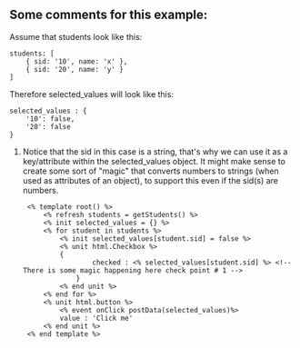 ## Some comments for this example:

Assume that students look like this:

	students: [
		{ sid: '10', name: 'x' },
	    { sid: '20', name: 'y' }
	]
	
Therefore selected_values will look like this:

	selected_values : {
		'10': false,
		'20': false
	}
	
1. Notice that the sid in this case is a string, that's why we can use it as a key/attribute within the selected_values object. It might make sense to create some sort of "magic" that converts numbers to strings (when used as attributes of an object), to support this even if the sid(s) are numbers.

 

		<% template root() %>
			<% refresh students = getStudents() %>
			<% init selected_values = {} %>
			<% for student in students %>
				<% init selected_values[student.sid] = false %>
				<% unit html.Checkbox %>
	        	{
		            	checked : <% selected_values[student.sid] %> <!-- There is some magic happening here check point # 1 -->
		        	}
				<% end unit %>
			<% end for %>
			<% unit html.button %>
				<% event onClick postData(selected_values)%>
				value : 'Click me'
			<% end unit %>
		<% end template %>
